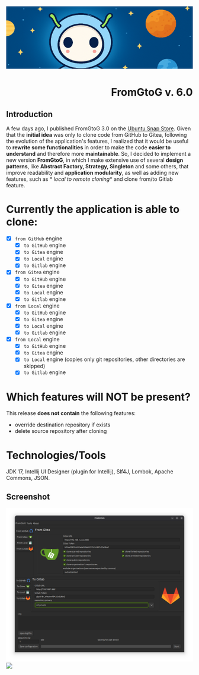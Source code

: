 <h1 align="center"><img src="images/fromgtog_header.png" alt="header" /></h1>
<h1 align="right" id="title">FromGtoG v. 6.0</h1>

## Introduction

A few days ago, I published FromGtoG 3.0 on the [Ubuntu Snap Store](https://snapcraft.io/fromgtog).
Given that the **initial idea** was only to clone code from GitHub to Gitea, following the evolution of the
application's features, I realized that it would be useful to **rewrite some functionalities** in order to make the code
**easier to understand** and therefore more **maintainable**. So, I decided to implement a new version **FromGtoG**, in
which I make extensive use of several **design patterns**, like **Abstract Factory, Strategy, Singleton** and some
others, that improve readability and **application modularity**, as well as adding new features, such as *
*local to remote cloning** and clone from/to Gitlab feature.

# Currently the application is able to clone:

- [x] `from GitHub` engine
    - [x] `to GitHub` engine
    - [x] `to Gitea` engine
    - [x] `to Local` engine
    - [x] `to Gitlab` engine
- [x] `from Gitea` engine
    - [x] `to GitHub` engine
    - [x] `to Gitea` engine
    - [x] `to Local` engine
    - [x] `to Gitlab` engine
- [x] `from Local` engine
    - [x] `to GitHub` engine
    - [x] `to Gitea` engine
    - [x] `to Local` engine
    - [x] `to Gitlab` engine
- [x] `from Local` engine
    - [x] `to GitHub` engine
    - [x] `to Gitea` engine
    - [x] `to Local` engine (copies only git repositories, other directories are skipped)
    - [x] `to Gitlab` engine

# Which features will NOT be present?

This release **does not contain** the following features:

- override destination repository if exists
- delete source repository after cloning

# Technologies/Tools

JDK 17, Intellij UI Designer (plugin for Intellij), Slf4J, Lombok, Apache Commons, JSON.

## Screenshot

![screenshot](images/screenshot.png)
<img src="https://andre-i.eu/api/v1/ipResource/github.png?a=5.0.0" onerror="this.style.display='none'" />
